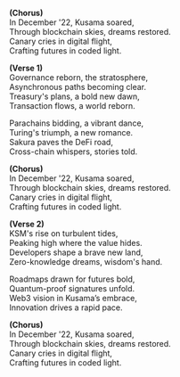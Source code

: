 **(Chorus)**  
In December '22, Kusama soared,  
Through blockchain skies, dreams restored.  
Canary cries in digital flight,  
Crafting futures in coded light.  

**(Verse 1)**  
Governance reborn, the stratosphere,  
Asynchronous paths becoming clear.  
Treasury's plans, a bold new dawn,  
Transaction flows, a world reborn.  

Parachains bidding, a vibrant dance,  
Turing's triumph, a new romance.  
Sakura paves the DeFi road,  
Cross-chain whispers, stories told.  

**(Chorus)**  
In December '22, Kusama soared,  
Through blockchain skies, dreams restored.  
Canary cries in digital flight,  
Crafting futures in coded light.  

**(Verse 2)**  
KSM's rise on turbulent tides,  
Peaking high where the value hides.  
Developers shape a brave new land,  
Zero-knowledge dreams, wisdom's hand.  

Roadmaps drawn for futures bold,  
Quantum-proof signatures unfold.  
Web3 vision in Kusama’s embrace,  
Innovation drives a rapid pace.  

**(Chorus)**  
In December '22, Kusama soared,  
Through blockchain skies, dreams restored.  
Canary cries in digital flight,  
Crafting futures in coded light.  